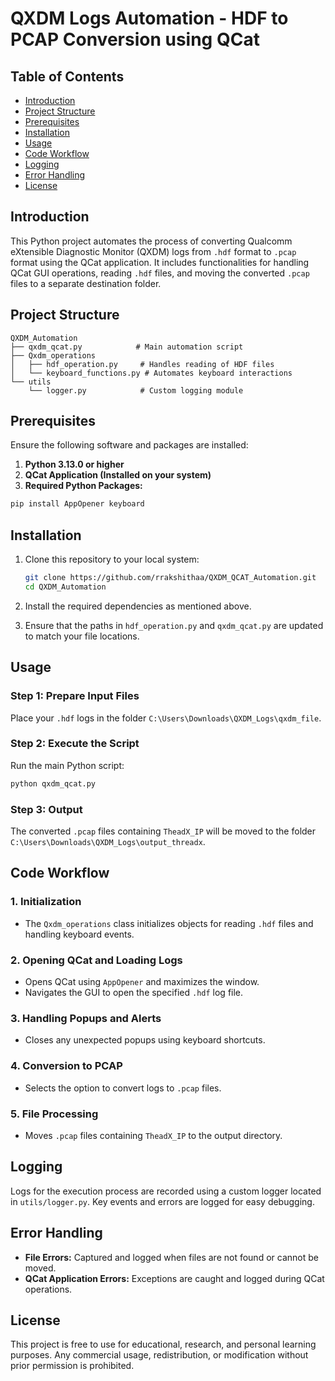 # QXDM Logs Automation - HDF to PCAP Conversion using QCat

## Table of Contents

- [Introduction](#introduction)
- [Project Structure](#project-structure)
- [Prerequisites](#prerequisites)
- [Installation](#installation)
- [Usage](#usage)
- [Code Workflow](#code-workflow)
- [Logging](#logging)
- [Error Handling](#error-handling)
- [License](#license)

## Introduction

This Python project automates the process of converting Qualcomm eXtensible Diagnostic Monitor (QXDM) logs from `.hdf` format to `.pcap` format using the QCat application. It includes functionalities for handling QCat GUI operations, reading `.hdf` files, and moving the converted `.pcap` files to a separate destination folder.

## Project Structure

```
QXDM_Automation
├── qxdm_qcat.py            # Main automation script
├── Qxdm_operations
│   ├── hdf_operation.py     # Handles reading of HDF files
│   └── keyboard_functions.py # Automates keyboard interactions
└── utils
    └── logger.py            # Custom logging module
```

## Prerequisites

Ensure the following software and packages are installed:

1. **Python 3.13.0 or higher**
2. **QCat Application (Installed on your system)**
3. **Required Python Packages:**

```bash
pip install AppOpener keyboard
```

## Installation

1. Clone this repository to your local system:

   ```bash
   git clone https://github.com/rrakshithaa/QXDM_QCAT_Automation.git
   cd QXDM_Automation
   ```

2. Install the required dependencies as mentioned above.

3. Ensure that the paths in `hdf_operation.py` and `qxdm_qcat.py` are updated to match your file locations.

## Usage

### Step 1: Prepare Input Files

Place your `.hdf` logs in the folder `C:\Users\Downloads\QXDM_Logs\qxdm_file`.

### Step 2: Execute the Script

Run the main Python script:

```bash
python qxdm_qcat.py
```

### Step 3: Output

The converted `.pcap` files containing `TheadX_IP` will be moved to the folder `C:\Users\Downloads\QXDM_Logs\output_threadx`.

## Code Workflow

### 1. **Initialization**

- The `Qxdm_operations` class initializes objects for reading `.hdf` files and handling keyboard events.

### 2. **Opening QCat and Loading Logs**

- Opens QCat using `AppOpener` and maximizes the window.
- Navigates the GUI to open the specified `.hdf` log file.

### 3. **Handling Popups and Alerts**

- Closes any unexpected popups using keyboard shortcuts.

### 4. **Conversion to PCAP**

- Selects the option to convert logs to `.pcap` files.

### 5. **File Processing**

- Moves `.pcap` files containing `TheadX_IP` to the output directory.

## Logging

Logs for the execution process are recorded using a custom logger located in `utils/logger.py`. Key events and errors are logged for easy debugging.

## Error Handling

- **File Errors:** Captured and logged when files are not found or cannot be moved.
- **QCat Application Errors:** Exceptions are caught and logged during QCat operations.

## License

This project is free to use for educational, research, and personal learning purposes. Any commercial usage, redistribution, or modification without prior permission is prohibited.

